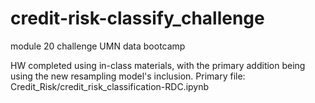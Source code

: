 # credit-risk-classify_challenge
module 20 challenge UMN data bootcamp


HW completed using in-class materials, with the primary addition being using the new resampling model's inclusion.
Primary file: Credit_Risk/credit_risk_classification-RDC.ipynb